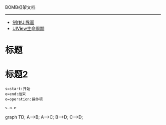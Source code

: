 BOMB框架文档
***
* [制作UI界面](制作UI界面.md)
* [UIView生命周期](UIView生命周期.md)

# 标题

# 标题2


```flow
s=start:开始
e=end:结束
o=operation:操作项

s-o-e
```



graph TD;
  A-->B;
  A-->C;
  B-->D;
  C-->D;
